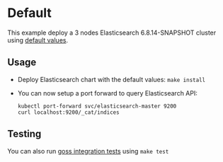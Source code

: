 # Default

This example deploy a 3 nodes Elasticsearch 6.8.14-SNAPSHOT cluster using
[default values][].


## Usage

* Deploy Elasticsearch chart with the default values: `make install`

* You can now setup a port forward to query Elasticsearch API:

  ```
  kubectl port-forward svc/elasticsearch-master 9200
  curl localhost:9200/_cat/indices
  ```


## Testing

You can also run [goss integration tests][] using `make test`


[goss integration tests]: https://github.com/elastic/helm-charts/tree/6.8/elasticsearch/examples/default/test/goss.yaml
[default values]: https://github.com/elastic/helm-charts/tree/6.8/elasticsearch/values.yaml
